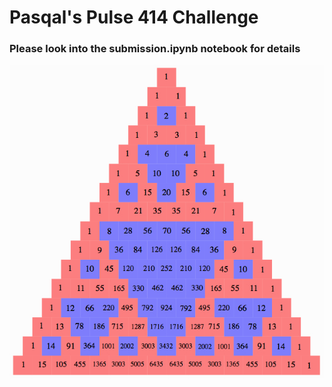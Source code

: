 # Pasqal's Pulse 414 Challenge

### Please look into the submission.ipynb notebook for details

![Diagram of QAOA circuit](imgs/pascals4.jpg)
